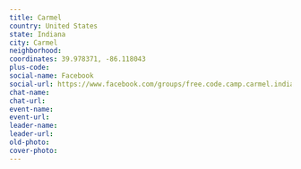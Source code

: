 ```yaml
---
title: Carmel
country: United States
state: Indiana
city: Carmel
neighborhood: 
coordinates: 39.978371, -86.118043
plus-code:
social-name: Facebook
social-url: https://www.facebook.com/groups/free.code.camp.carmel.indiana
chat-name:
chat-url:
event-name:
event-url:
leader-name:
leader-url:
old-photo: 
cover-photo:
---
```

